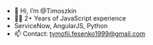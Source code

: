 - 👋 Hi, I’m @Timoszkin
- 👨‍💻 2+ Years of JavaScript experience
- ServiceNow, AngularJS, Python
- 📫 Contact: tymofii.fesenko1999@gmail.com
